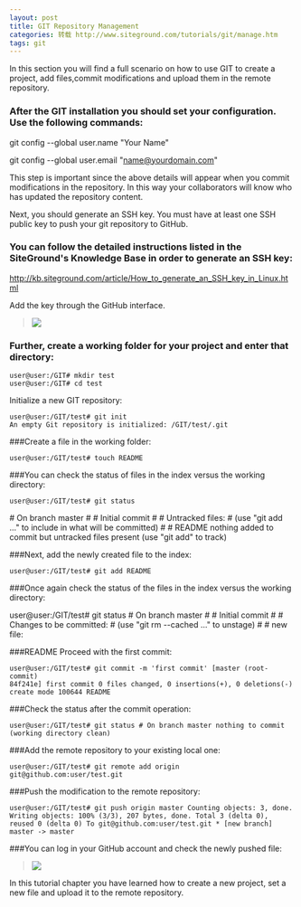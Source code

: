 ```yaml
---
layout: post
title: GIT Repository Management
categories: 转载 http://www.siteground.com/tutorials/git/manage.htm
tags: git
---
```


In this section you will find a full scenario on how to use GIT to create a project, add files,commit modifications and upload them in the remote repository.
 
### After the GIT installation you should set your configuration. Use the following commands:

git config --global user.name "Your Name"

git config --global user.email "name@yourdomain.com"

<!--more-->

This step is important since the above details will appear when you commit modifications in the repository. In this way your collaborators will know who has updated the repository content.

Next, you should generate an SSH key. You must have at least one SSH public key to push your git repository to GitHub.

### You can follow the detailed instructions listed in the SiteGround's Knowledge Base in order to generate an SSH key:

http://kb.siteground.com/article/How_to_generate_an_SSH_key_in_Linux.html  

Add the key through the GitHub interface.


>![](../../static/img/4.jpg)

### Further, create a working folder for your project and enter that directory:

```git
user@user:/GIT# mkdir test
user@user:/GIT# cd test
```

Initialize a new GIT repository:

```git
user@user:/GIT/test# git init
An empty Git repository is initialized: /GIT/test/.git
```

###Create a file in the working folder:

```git
user@user:/GIT/test# touch README
```

###You can check the status of files in the index versus the working directory:

```git
user@user:/GIT/test# git status
```
\# On branch master # # Initial commit # # Untracked files: # (use "git add <file>..." to include in what will be committed) # # README nothing added to commit but untracked files present (use "git add" to track)

###Next, add the newly created file to the index:

```git
user@user:/GIT/test# git add README
```

###Once again check the status of the files in the index versus the working directory:

user@user:/GIT/test# git status # On branch master # # Initial commit # # Changes to be committed: # (use "git rm --cached <file>..." to unstage) # # new file:

###README Proceed with the first commit:

```git
user@user:/GIT/test# git commit -m 'first commit' [master (root-commit)
84f241e] first commit 0 files changed, 0 insertions(+), 0 deletions(-)
create mode 100644 README
```

###Check the status after the commit operation:

```git
user@user:/GIT/test# git status # On branch master nothing to commit (working directory clean)
```

###Add the remote repository to your existing local one:

```git
user@user:/GIT/test# git remote add origin git@github.com:user/test.git
```

###Push the modification to the remote repository:

```git
user@user:/GIT/test# git push origin master Counting objects: 3, done.
Writing objects: 100% (3/3), 207 bytes, done. Total 3 (delta 0),
reused 0 (delta 0) To git@github.com:user/test.git * [new branch] master -> master
```

###You can log in your GitHub account and check the newly pushed file:

>![](../../static/img/5.jpg)

In this tutorial chapter you have learned how to create a new project, set a new file and upload it to the remote repository.
















